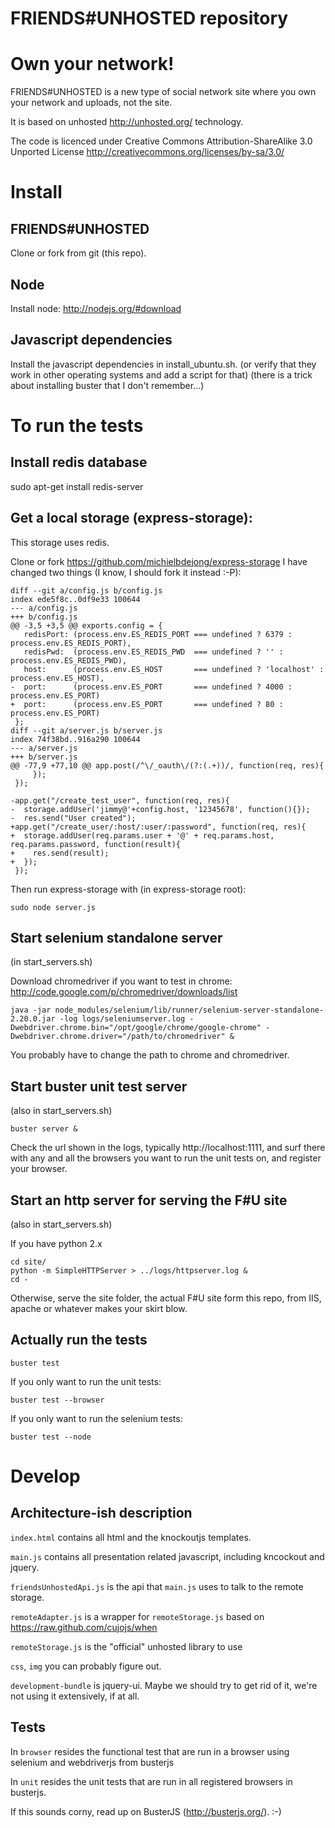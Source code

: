 FRIENDS#UNHOSTED repository
=======

# Own your network! 

FRIENDS#UNHOSTED is a new type of social network site where you own your network and uploads, not the site. 

It is based on unhosted http://unhosted.org/ technology.

The code is licenced under Creative Commons Attribution-ShareAlike 3.0 Unported License http://creativecommons.org/licenses/by-sa/3.0/

# Install

## FRIENDS#UNHOSTED

Clone or fork from git (this repo).

## Node

Install node: http://nodejs.org/#download

## Javascript dependencies

Install the javascript dependencies in install_ubuntu.sh. 
(or verify that they work in other operating systems and add a script for that)
(there is a trick about installing buster that I don't remember...)

# To run the tests

## Install redis database
sudo apt-get install redis-server

## Get a local storage (express-storage):

This storage uses redis.

Clone or fork https://github.com/michielbdejong/express-storage
I have changed two things (I know, I should fork it instead :-P):

```
diff --git a/config.js b/config.js
index ede5f8c..0df9e33 100644
--- a/config.js
+++ b/config.js
@@ -3,5 +3,5 @@ exports.config = {
   redisPort: (process.env.ES_REDIS_PORT === undefined ? 6379 : process.env.ES_REDIS_PORT),
   redisPwd:  (process.env.ES_REDIS_PWD  === undefined ? '' : process.env.ES_REDIS_PWD),
   host:      (process.env.ES_HOST       === undefined ? 'localhost' : process.env.ES_HOST),
-  port:      (process.env.ES_PORT       === undefined ? 4000 : process.env.ES_PORT)
+  port:      (process.env.ES_PORT       === undefined ? 80 : process.env.ES_PORT)
 };
diff --git a/server.js b/server.js
index 74f38bd..916a290 100644
--- a/server.js
+++ b/server.js
@@ -77,9 +77,10 @@ app.post(/^\/_oauth\/(?:(.+))/, function(req, res){
     });
 });
 
-app.get("/create_test_user", function(req, res){
-  storage.addUser('jimmy@'+config.host, '12345678', function(){});
-  res.send("User created");
+app.get("/create_user/:host/:user/:password", function(req, res){
+  storage.addUser(req.params.user + '@' + req.params.host, req.params.password, function(result){
+    res.send(result);  
+  });
 });
```

Then run express-storage with (in express-storage root): 

`sudo node server.js`

## Start selenium standalone server
(in start_servers.sh)

Download chromedriver if you want to test in chrome:
http://code.google.com/p/chromedriver/downloads/list

`java -jar node_modules/selenium/lib/runner/selenium-server-standalone-2.20.0.jar -log logs/seleniumserver.log -Dwebdriver.chrome.bin="/opt/google/chrome/google-chrome" -Dwebdriver.chrome.driver="/path/to/chromedriver" &`

You probably have to change the path to chrome and chromedriver. 

## Start buster unit test server
(also in start_servers.sh)

`buster server &`

Check the url shown in the logs, typically http://localhost:1111, and surf there with any and all the browsers 
you want to run the unit tests on, and register your browser.

## Start an http server for serving the F#U site
(also in start_servers.sh)

If you have python 2.x

```
cd site/
python -m SimpleHTTPServer > ../logs/httpserver.log &
cd -
```

Otherwise, serve the site folder, the actual F#U site form this repo, from IIS, apache or whatever makes your skirt blow. 

## Actually run the tests

`buster test`

If you only want to run the unit tests:

`buster test --browser`

If you only want to run the selenium tests:

`buster test --node`


# Develop

## Architecture-ish description

`index.html` contains all html and the knockoutjs templates.

`main.js` contains all presentation related javascript, including kncockout and jquery.

`friendsUnhostedApi.js` is the api that `main.js` uses to talk to the remote storage.

`remoteAdapter.js` is a wrapper for `remoteStorage.js` based on https://raw.github.com/cujojs/when

`remoteStorage.js` is the "official" unhosted library to use

`css`, `img` you can probably figure out. 

`development-bundle` is jquery-ui. Maybe we should try to get rid of it, we're not using it extensively, if at all.

## Tests

In `browser` resides the functional test that are run in a browser using selenium and webdriverjs from busterjs

In `unit` resides the unit tests that are run in all registered browsers in busterjs.

If this sounds corny, read up on BusterJS (http://busterjs.org/). :-)

